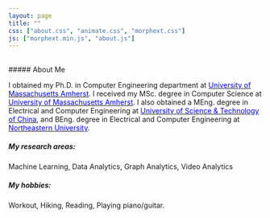 ```yaml
---
layout: page
title: ""
css: ["about.css", "animate.css", "morphext.css"]
js: ["morphext.min.js", "about.js"]
---
```


<br />
##### About Me

I obtained my Ph.D. in Computer Engineering department at [<span style="color:blue;">University of Massachusetts Amherst</span>](https://www.umass.edu). I received my MSc. degree in Computer Science at [<span style="color:blue;">University of Massachusetts Amherst</span>](https://www.umass.edu). I also obtained a MEng. degree in Electrical and Computer Engineering at [<span style="color:blue;">University of Science & Technology of China</span>](https://en.ustc.edu.cn), and BEng. degree in Electrical and Computer Engineering at [<span style="color:blue;">Northeastern University</span>](http://english.neu.edu.cn).
<br />

##### My research areas:

Machine Learning, Data Analytics, Graph Analytics, Video Analytics

##### My hobbies:

Workout, Hiking, Reading, Playing piano/guitar.
